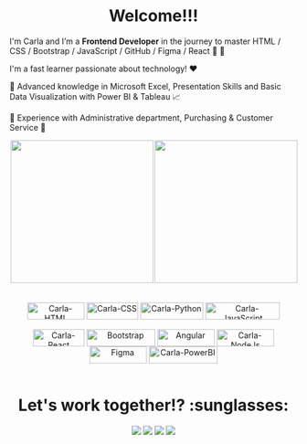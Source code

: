 <div align="center"> <h1> Welcome!!! </h1> </div>


I'm Carla and I’m a **Frontend Developer** in the journey to master HTML / CSS / Bootstrap / JavaScript / GitHub / Figma / React :rocket: :rocket: 

I'm a fast learner passionate about technology! :heart: 
 
  :pushpin: Advanced knowledge in Microsoft Excel, Presentation Skills and Basic Data Visualization with Power BI & Tableau :chart_with_upwards_trend: <br>
  
  :pushpin: Experience with Administrative department, Purchasing & Customer Service :briefcase:

<div align="center" style="display: flex; justify-content: space-between;">
     <br>
    
  <a href="https://github.com/carlaleticia">
    <img height="250em" src="https://github-readme-stats.vercel.app/api/top-langs/?username=carlaleticia&theme=dracula"/></a>
    <img height="250em" style="justify-content: space-evenly" src="https://drive.google.com/uc?export=view&id=12MEtLO5urynvxXwc1vpomNwJE1Lj15i4"/>
</div>
  <br>

<div align="center">
<div style="display: inline_block"><br>
  
  <img align="center" alt="Carla-HTML" height="30" width="100" src="https://img.shields.io/badge/HTML5-ed1c24?style=for-the-badge&logo=html5&logoColor=white">
  <img align="center" alt="Carla-CSS" height="30" width="90" <img src="https://img.shields.io/badge/CSS-563D7C?&style=for-the-badge&logo=css3&logoColor=">
  <img align="center" alt="Carla-Python" height="30" width="110" <img src="https://img.shields.io/badge/Python-004e89?style=for-the-badge&logo=python&logoColor=white">
  <img align="center" alt="Carla-JavaScript" height="30" width="130" img src=https://img.shields.io/badge/JavaScript-F2C811?style=for-the-badge&logo=javascript&logoColor=black>
  
  </div>
  <div style="display: inline_block"><br>
    <img align="center" alt="Carla-React" height="30" width="90" img src="https://img.shields.io/badge/REACT-276DC3?style=for-the-badge&logo=react&logoColor=white">
  <img align="center" alt="Bootstrap" height="30" width="120" img src="https://img.shields.io/badge/Bootstrap-bc00dd?style=for-the-badge&logo=bootstrap&logoColor=white">
  <img align="center" alt="Angular" height="30" width="100" img src="https://img.shields.io/badge/Angular-DD0031?style=for-the-badge&logo=angular&logoColor=white">
  <img align="center" alt="Carla-NodeJs" height="30" width="100" img src="https://img.shields.io/badge/Node.js-43853D?style=for-the-badge&logo=node.js&logoColor=white">
    <img align="center" alt="Figma" height="30" width="100" img src="https://img.shields.io/badge/Figma-FF3366?style=for-the-badge&logo=figma&logoColor=white">
    <img align="center" alt="Carla-PowerBI" height="30" width="120" img src="https://img.shields.io/badge/PowerBI-2d00f7?style=for-the-badge&logo=Power%20BI&logoColor=white">
  
  <br>
    <br>

<div align="center"> <h1> Let's work together!? :sunglasses: </h1> </div>
    <div style="display: inline_block">
<div/>
  <a href="https://www.linkedin.com/in/carlaleticia" target="_blank"><img src="https://img.shields.io/badge/-LinkedIn-%230077B5?style=for-the-badge&logo=linkedin&logoColor=white" target="_blank"></a>
  <a href = "dev.calmeida@gmail.com"><img src="https://img.shields.io/badge/-Gmail-127475?style=for-the-badge&logo=gmail&logoColor=white" target="_blank"></a>
  <a href="https://discord.com/channels/@carlets#9550" target="_blank"><img src="https://img.shields.io/badge/Discord-7289DA?style=for-the-badge&logo=discord&logoColor=white" target="_blank"></a>
  <a href="https://www.instagram.com/carlets.94/" target="_blank"><img src="https://img.shields.io/badge/-Instagram-f20089?style=for-the-badge&logo=instagram&logoColor=white" target="_blank"></a>
</div>

<!---
carlaleticia/carlaleticia is a ✨ special ✨ repository because its `README.md` (this file) appears on your GitHub profile.
You can click the Preview link to take a look at your changes.
--->
